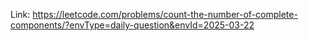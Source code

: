 Link: https://leetcode.com/problems/count-the-number-of-complete-components/?envType=daily-question&envId=2025-03-22